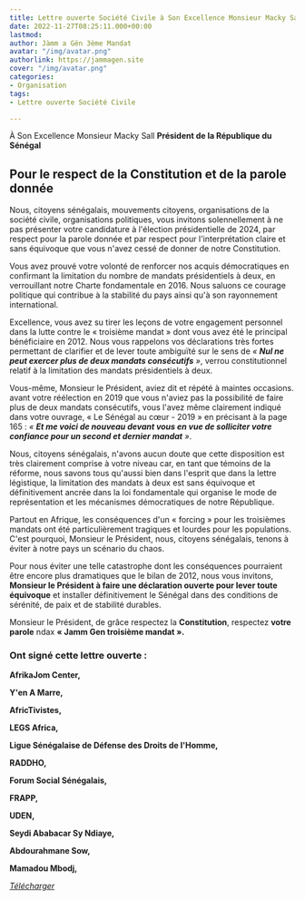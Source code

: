 ```yaml
---
title: Lettre ouverte Société Civile à Son Excellence Monsieur Macky Sall
date: 2022-11-27T08:25:11.000+00:00
lastmod: 
author: Jàmm a Gën 3ème Mandat
avatar: "/img/avatar.png"
authorlink: https://jammagen.site
cover: "/img/avatar.png"
categories:
- Organisation
tags:
- Lettre ouverte Société Civile

---
```

À Son Excellence Monsieur Macky Sall
**Président de la République du Sénégal**

## Pour le respect de la Constitution et de la parole donnée

Nous, citoyens sénégalais, mouvements citoyens, organisations de la société civile, organisations politiques, vous invitons solennellement à ne pas présenter votre candidature à l'élection présidentielle de 2024, par respect pour la parole donnée et par respect pour l'interprétation claire et sans équivoque que vous n'avez cessé de donner de notre Constitution.

Vous avez prouvé votre volonté de renforcer nos acquis démocratiques en confirmant la limitation du nombre de mandats présidentiels à deux, en verrouillant notre Charte fondamentale en 2016. Nous saluons ce courage politique qui contribue à la stabilité du pays ainsi qu'à son rayonnement international.

Excellence, vous avez su tirer les leçons de votre engagement personnel dans la lutte contre le « troisième mandat » dont vous avez été le principal bénéficiaire en 2012. Nous vous rappelons vos déclarations très fortes permettant de clarifier et de lever toute ambiguïté sur le sens de _« **Nul ne peut exercer plus de deux mandats consécutifs** »_, verrou constitutionnel relatif à la limitation des mandats présidentiels à deux.

Vous-même, Monsieur le Président, aviez dit et répété à maintes occasions. avant votre réélection en 2019 que vous n'aviez pas la possibilité de faire plus de deux mandats consécutifs, vous l'avez même clairement indiqué dans votre ouvrage, « Le Sénégal au cœur - 2019 » en précisant à la page 165 : _« **Et me voici de nouveau devant vous en vue de solliciter votre confiance pour un second et dernier mandat** »_.

Nous, citoyens sénégalais, n'avons aucun doute que cette disposition est très clairement comprise à votre niveau car, en tant que témoins de la réforme, nous savons tous qu'aussi bien dans l'esprit que dans la lettre légistique, la limitation des mandats à deux est sans équivoque et définitivement ancrée dans la loi fondamentale qui organise le mode de représentation et les mécanismes démocratiques de notre République.

Partout en Afrique, les conséquences d'un « forcing » pour les troisièmes mandats ont été particulièrement tragiques et lourdes pour les populations. C'est pourquoi, Monsieur le Président, nous, citoyens sénégalais, tenons à éviter à notre pays un scénario du chaos.

Pour nous éviter une telle catastrophe dont les conséquences pourraient être encore plus dramatiques que le bilan de 2012, nous vous invitons, **Monsieur le Président à faire une déclaration ouverte pour lever toute équivoque** et installer définitivement le Sénégal dans des conditions de sérénité, de paix et de stabilité durables.

Monsieur le Président, de grâce respectez la **Constitution**, respectez **votre parole** ndax **« Jamm Gen troisième mandat ».**

### Ont signé cette lettre ouverte :

**AfrikaJom Center,**

**Y'en A Marre,**

**AfricTivistes,**

**LEGS Africa,**

**Ligue Sénégalaise de Défense des Droits de l'Homme,**

**RADDHO,**

**Forum Social Sénégalais,**

**FRAPP,**

**UDEN,**

**Seydi Ababacar Sy Ndiaye,**

**Abdourahmane Sow,**

**Mamadou Mbodj,**

<!--more-->

[_Télécharger_](https://update.africtivistes.org/wp-content/uploads/2022/12/Lettre-ouverte-Societe-Civile-a-Son-Excellence-Monsieur-Macky-Sall.pdf.pdf)